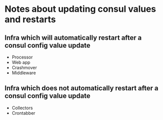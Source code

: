# Notes about updating consul values and restarts

## Infra which will automatically restart after a consul config value update
* Processor
* Web app
* Crashmover
* Middleware

## Infra which does not automatically restart after a consul config value update
* Collectors
* Crontabber